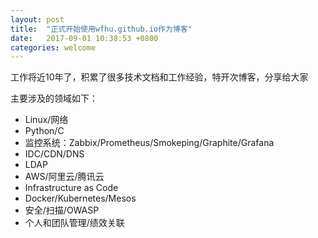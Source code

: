 ```yaml
---
layout: post
title:  "正式开始使用wfhu.github.io作为博客"
date:   2017-09-01 10:38:53 +0800
categories: welcome
---
```

工作将近10年了，积累了很多技术文档和工作经验，特开次博客，分享给大家

主要涉及的领域如下：
* Linux/网络
* Python/C
* 监控系统：Zabbix/Prometheus/Smokeping/Graphite/Grafana
* IDC/CDN/DNS
* LDAP
* AWS/阿里云/腾讯云
* Infrastructure as Code
* Docker/Kubernetes/Mesos
* 安全/扫描/OWASP
* 个人和团队管理/绩效关联


